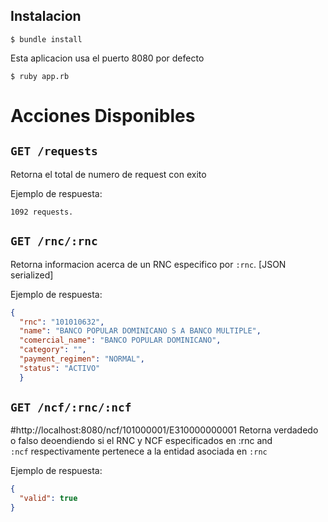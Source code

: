 
## Instalacion

```Consola
$ bundle install
```

Esta aplicacion usa el puerto 8080 por defecto 

```Consola
$ ruby app.rb 
```

# Acciones Disponibles

## ``GET /requests``

Retorna el total de numero de request con exito

Ejemplo de respuesta:

	1092 requests.

## ``GET /rnc/:rnc``

Retorna informacion acerca de un RNC especifico por `:rnc`. [JSON serialized]<br>

Ejemplo de respuesta:

```json
{
  "rnc": "101010632",
  "name": "BANCO POPULAR DOMINICANO S A BANCO MULTIPLE",
  "comercial_name": "BANCO POPULAR DOMINICANO",
  "category": "",
  "payment_regimen": "NORMAL",
  "status": "ACTIVO"
  }
```

## ``GET /ncf/:rnc/:ncf``
#http://localhost:8080/ncf/101000001/E310000000001
Retorna verdadedo o falso deoendiendo si el RNC y NCF especificados en :rnc and<br>
``:ncf`` respectivamente pertenece a la entidad asociada en ``:rnc``<br>

Ejemplo de respuesta:

```json
{
  "valid": true
}
```

